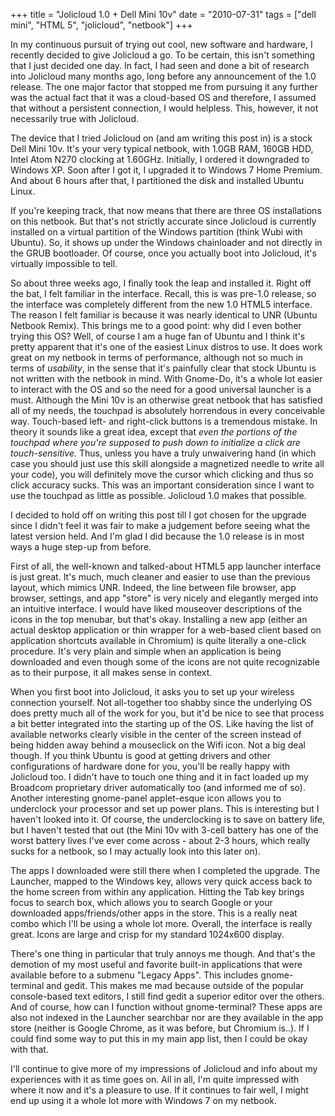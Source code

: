 +++
title = "Jolicloud 1.0 + Dell Mini 10v"
date = "2010-07-31"
tags = ["dell mini", "HTML 5", "jolicloud", "netbook"]
+++

In my continuous pursuit of trying out cool, new software and hardware, I
recently decided to give Jolicloud a go. To be certain, this isn't
something that I just decided one day. In fact, I had seen and done a bit of
research into Jolicloud many months ago, long before any announcement of the 1.0
release. The one major factor that stopped me from pursuing it any further was
the actual fact that it was a cloud-based OS and therefore, I assumed that
without a persistent connection, I would helpless. This, however, it not
necessarily true with Jolicloud.

The device that I tried Jolicloud on (and am writing this post in) is a stock
Dell Mini 10v. It's your very typical netbook, with 1.0GB RAM, 160GB HDD,
Intel Atom N270 clocking at 1.60GHz. Initially, I ordered it downgraded to
Windows XP. Soon after I got it, I upgraded it to Windows 7 Home Premium. And
about 6 hours after that, I partitioned the disk and installed Ubuntu Linux.

If you're keeping track, that now means that there are three OS
installations on this netbook. But that's not strictly accurate since
Jolicloud is currently installed on a virtual partition of the Windows partition
(think Wubi with Ubuntu). So, it shows up under the Windows chainloader and not
directly in the GRUB bootloader. Of course, once you actually boot into
Jolicloud, it's virtually impossible to tell.

So about three weeks ago, I finally took the leap and installed it. Right off
the bat, I felt familiar in the interface. Recall, this is was pre-1.0 release,
so the interface was completely different from the new 1.0 HTML5 interface. The
reason I felt familiar is because it was nearly identical to UNR (Ubuntu Netbook
Remix). This brings me to a good point: why did I even bother trying this OS?
Well, of course I am a huge fan of Ubuntu and I think it's pretty apparent
that it's one of the easiest Linux distros to use. It does work great on
my netbook in terms of performance, although not so much in terms of
_usability_, in the sense that it's painfully clear that stock Ubuntu is
not written with the netbook in mind. With Gnome-Do, it's a whole lot
easier to interact with the OS and so the need for a good universal launcher is
a must. Although the Mini 10v is an otherwise great netbook that has satisfied
all of my needs, the touchpad is absolutely horrendous in every conceivable way.
Touch-based left- and right-click buttons is a tremendous mistake. In theory it
sounds like a great idea, except that _even the portions of the touchpad where
you're supposed to push down to initialize a click are touch-sensitive._
Thus, unless you have a truly unwaivering hand (in which case you should just
use this skill alongside a magnetized needle to write all your code), you will
definitely move the cursor which clicking and thus so click accuracy sucks. This
was an important consideration since I want to use the touchpad as little as
possible. Jolicloud 1.0 makes that possible.

I decided to hold off on writing this post till I got chosen for the upgrade
since I didn't feel it was fair to make a judgement before seeing what the
latest version held. And I'm glad I did because the 1.0 release is in most
ways a huge step-up from before.

First of all, the well-known and talked-about HTML5 app launcher interface is
just great. It's much, much cleaner and easier to use than the previous
layout, which mimics UNR. Indeed, the line between file browser, app browser,
settings, and app "store" is very nicely and elegantly merged into
an intuitive interface. I would have liked mouseover descriptions of the icons
in the top menubar, but that's okay. Installing a new app (either an
actual desktop application or thin wrapper for a web-based client based on
application shortcuts available in Chromium) is quite literally a one-click
procedure. It's very plain and simple when an application is being
downloaded and even though some of the icons are not quite recognizable as to
their purpose, it all makes sense in context.

When you first boot into Jolicloud, it asks you to set up your wireless
connection yourself. Not all-together too shabby since the underlying OS does
pretty much all of the work for you, but it'd be nice to see that process
a bit better integrated into the starting up of the OS. Like having the list of
available networks clearly visible in the center of the screen instead of being
hidden away behind a mouseclick on the Wifi icon. Not a big deal though. If you
think Ubuntu is good at getting drivers and other configurations of hardware
done for you, you'll be really happy with Jolicloud too. I didn't
have to touch one thing and it in fact loaded up my Broadcom proprietary driver
automatically too (and informed me of so). Another interesting gnome-panel
applet-esque icon allows you to underclock your processor and set up power
plans. This is interesting but I haven't looked into it. Of course, the
underclocking is to save on battery life, but I haven't tested that out
(the Mini 10v with 3-cell battery has one of the worst battery lives I've
ever come across - about 2-3 hours, which really sucks for a netbook, so I
may actually look into this later on).

The apps I downloaded were still there when I completed the upgrade. The
Launcher, mapped to the Windows key, allows very quick access back to the home
screen from within any application. Hitting the Tab key brings focus to search
box, which allows you to search Google or your downloaded apps/friends/other
apps in the store. This is a really neat combo which I'll be using a whole
lot more. Overall, the interface is really great. Icons are large and crisp for
my standard 1024x600 display.

There's one thing in particular that truly annoys me though. And
that's the demotion of my most useful and favorite built-in applications
that were available before to a submenu "Legacy Apps". This includes
gnome-terminal and gedit. This makes me mad because outside of the popular
console-based text editors, I still find gedit a superior editor over the
others. And of course, how can I function without gnome-terminal? These apps are
also not indexed in the Launcher searchbar nor are they available in the app
store (neither is Google Chrome, as it was before, but Chromium is..). If I
could find some way to put this in my main app list, then I could be okay with
that.

I'll continue to give more of my impressions of Jolicloud and info about
my experiences with it as time goes on. All in all, I'm quite impressed
with where it now and it's a pleasure to use. If it continues to fair
well, I might end up using it a whole lot more with Windows 7 on my netbook.
